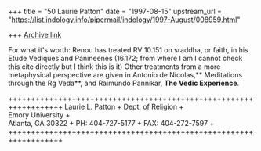 +++
title = "50 Laurie Patton"
date = "1997-08-15"
upstream_url = "https://list.indology.info/pipermail/indology/1997-August/008959.html"

+++
[Archive link](https://list.indology.info/pipermail/indology/1997-August/008959.html)

For what it's worth:  Renou has treated RV 10.151 on sraddha, or faith, in
his Etude Vediques and Panineenes (16.172; from where I am I cannot check
this cite directly but I think this is it)  Other treatments from a
more metaphysical perspective are given in Antonio de Nicolas,**
Meditations through the Rg Veda**, and Raimundo Pannikar, **The Vedic
Experience**. 


++++++++++++++++++++++++++++++++++++++++++++++++++++++++++++++++++
Laurie L. Patton						 + 
Dept. of Religion						 +	
Emory University						 +	
Atlanta, GA 30322						 +
PH: 404-727-5177						 +
FAX: 404-272-7597						 +
++++++++++++++++++++++++++++++++++++++++++++++++++++++++++++++++++





